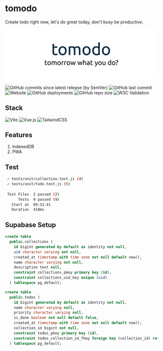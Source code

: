 # tomodo

Create todo right now, let's do great today, don't busy be productive.

![tomodo banner](./assets/thumbnail.svg)

![GitHub commits since latest release (by SemVer)](https://img.shields.io/github/commits-since/nnivxix/tomodo/latest?style=flat-square) ![GitHub last commit](https://img.shields.io/github/last-commit/nnivxix/tomodo) ![Website](https://img.shields.io/website?down_color=red&down_message=ofline&up_color=green&up_message=online&url=https%3A%2F%2Ftomodo-alpha.vercel.app%2F) ![GitHub deployments](https://img.shields.io/github/deployments/nnivxix/tomodo/Production?label=deploy) ![GitHub repo size](https://img.shields.io/github/repo-size/nnivxix/tomodo) ![W3C Validation](https://img.shields.io/w3c-validation/html?targetUrl=https%3A%2F%2Ftomodo-alpha.vercel.app%2F)


## Stack

![Vite](https://img.shields.io/badge/vite-%23646CFF.svg?style=for-the-badge&logo=vite&logoColor=white) ![Vue.js](https://img.shields.io/badge/vuejs-%2335495e.svg?style=for-the-badge&logo=vuedotjs&logoColor=%234FC08D) ![TailwindCSS](https://img.shields.io/badge/tailwindcss-%2338B2AC.svg?style=for-the-badge&logo=tailwind-css&logoColor=white)

## Features

1. IndexedDB
2. PWA

## Test

```bash
 ✓ tests/unit/collection.test.js (4)
 ✓ tests/unit/todo.test.js (5)

 Test Files  2 passed (2)
      Tests  9 passed (9)
   Start at  09:31:41
   Duration  418ms
```


## Supabase Setup

```sql
create table
  public.collections (
    id bigint generated by default as identity not null,
    uid character varying not null,
    created_at timestamp with time zone not null default now(),
    name character varying not null,
    description text null,
    constraint collections_pkey primary key (id),
    constraint collections_uid_key unique (uid)
  ) tablespace pg_default;
```

```sql
create table
  public.todos (
    id bigint generated by default as identity not null,
    name character varying null,
    priority character varying null,
    is_done boolean not null default false,
    created_at timestamp with time zone not null default now(),
    collection_id bigint not null,
    constraint todos_pkey primary key (id),
    constraint todos_collection_id_fkey foreign key (collection_id) references collections (id) on update cascade on delete cascade
  ) tablespace pg_default;
```
